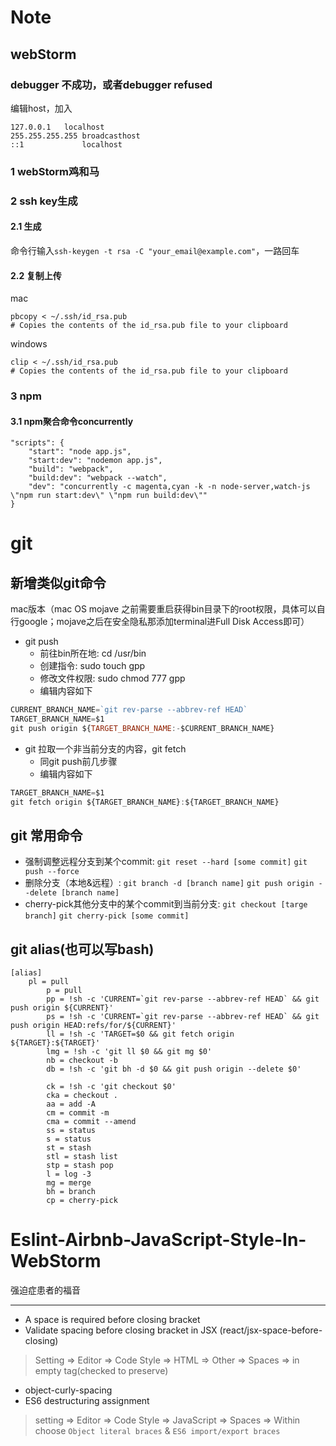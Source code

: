 # Note

## webStorm

### debugger 不成功，或者debugger refused

编辑host，加入

```
127.0.0.1	localhost
255.255.255.255	broadcasthost
::1             localhost
```


### 1 webStorm鸡和马

### 2 ssh key生成
#### 2.1 生成
命令行输入`ssh-keygen -t rsa -C "your_email@example.com"`，一路回车
#### 2.2 复制上传
mac

```
pbcopy < ~/.ssh/id_rsa.pub
# Copies the contents of the id_rsa.pub file to your clipboard
```

windows

```
clip < ~/.ssh/id_rsa.pub
# Copies the contents of the id_rsa.pub file to your clipboard
```

### 3 npm

#### 3.1 npm聚合命令concurrently

```
"scripts": {
	"start": "node app.js",
	"start:dev": "nodemon app.js",
	"build": "webpack",
	"build:dev": "webpack --watch",
	"dev": "concurrently -c magenta,cyan -k -n node-server,watch-js \"npm run start:dev\" \"npm run build:dev\""
}
```


# git
## 新增类似git命令

mac版本（mac OS mojave 之前需要重启获得bin目录下的root权限，具体可以自行google；mojave之后在安全隐私那添加terminal进Full Disk Access即可）

- git push
	- 前往bin所在地: cd /usr/bin
	- 创建指令: sudo touch gpp
	- 修改文件权限: sudo chmod 777 gpp
	- 编辑内容如下

```JavaScript
CURRENT_BRANCH_NAME=`git rev-parse --abbrev-ref HEAD`
TARGET_BRANCH_NAME=$1
git push origin ${TARGET_BRANCH_NAME:-$CURRENT_BRANCH_NAME}
```

- git 拉取一个非当前分支的内容，git fetch
	- 同git push前几步骤
	- 编辑内容如下

```JavaScript
TARGET_BRANCH_NAME=$1
git fetch origin ${TARGET_BRANCH_NAME}:${TARGET_BRANCH_NAME}
```

## git 常用命令

- 强制调整远程分支到某个commit: `git reset --hard [some commit]`  `git push --force`
- 删除分支（本地&远程）: `git branch -d [branch name]` `git push origin --delete [branch name]`
- cherry-pick其他分支中的某个commit到当前分支: `git checkout [targe branch]` `git cherry-pick [some commit]`

## git alias(也可以写bash)

```
[alias]
    pl = pull
        p = pull
        pp = !sh -c 'CURRENT=`git rev-parse --abbrev-ref HEAD` && git push origin ${CURRENT}'
        ps = !sh -c 'CURRENT=`git rev-parse --abbrev-ref HEAD` && git push origin HEAD:refs/for/${CURRENT}'
        ll = !sh -c 'TARGET=$0 && git fetch origin ${TARGET}:${TARGET}'
        lmg = !sh -c 'git ll $0 && git mg $0'
        nb = checkout -b
        db = !sh -c 'git bh -d $0 && git push origin --delete $0'

        ck = !sh -c 'git checkout $0'
        cka = checkout .
        aa = add -A
        cm = commit -m
        cma = commit --amend
        ss = status
        s = status
        st = stash
        stl = stash list
        stp = stash pop
        l = log -3
        mg = merge
        bh = branch
        cp = cherry-pick
```


# Eslint-Airbnb-JavaScript-Style-In-WebStorm

强迫症患者的福音

--------

- A space is required before closing bracket
- Validate spacing before closing bracket in JSX (react/jsx-space-before-closing)

> Setting => Editor => Code Style => HTML => Other => Spaces => in empty tag(checked to preserve)

- object-curly-spacing
- ES6 destructuring assignment

> setting => Editor => Code Style => JavaScript => Spaces => Within
> choose `Object literal braces` & `ES6 import/export braces`
